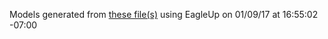 Models generated from [these file(s)](C:\Users\elizabeth.robert\Desktop\Gas_Sensor_Breakout-v12.brd) using EagleUp on 01/09/17 at 16:55:02 -07:00
